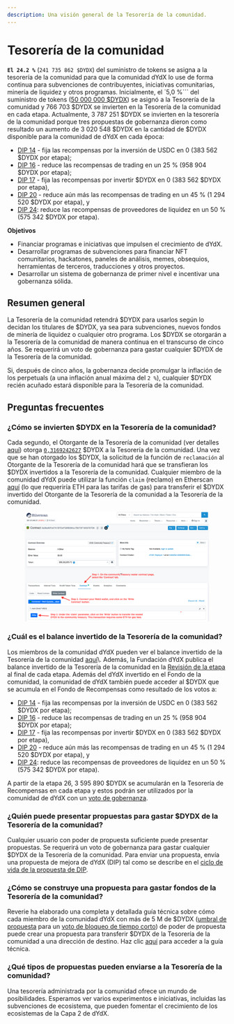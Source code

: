 ```yaml
---
description: Una visión general de la Tesorería de la comunidad.
---
```


# Tesorería de la comunidad

**`El 24.2 %`** (`241 735 862 $DYDX`) del suministro de tokens se asigna a la tesorería de la comunidad para que la comunidad dYdX lo use de forma continua para subvenciones de contribuyentes, iniciativas comunitarias, minería de liquidez y otros programas. Inicialmente, el `5,0 %``` del suministro de tokens ([50 000 000 $DYDX](https://docs.dydx.community/dydx-governance/start-here/dydx-allocations)) se asignó a la Tesorería de la comunidad y 766 703 $DYDX se invierten en la Tesorería de la comunidad en cada etapa. Actualmente, 3 787 251 $DYDX se invierten en la tesorería de la comunidad porque tres propuestas de gobernanza dieron como resultado un aumento de 3 020 548 $DYDX en la cantidad de $DYDX disponible para la comunidad de dYdX en cada época:

* [DIP 14](https://dydx.community/dashboard/proposal/7) - fija las recompensas por la inversión de USDC en 0 (383 562 $DYDX por etapa);
* [DIP 16](https://dydx.community/dashboard/proposal/8) - reduce las recompensas de trading en un 25 % (958 904 $DYDX por etapa);
* [DIP 17](https://dydx.community/dashboard/proposal/9) - fija las recompensas por invertir $DYDX en 0 (383 562 $DYDX por etapa),
* [DIP 20](https://dydx.community/dashboard/proposal/11) - reduce aún más las recompensas de trading en un 45 % (1 294 520 $DYDX por etapa), y
* [DIP 24](https://github.com/dydxfoundation/dip/blob/master/content/dips/DIP-24.md): reduce las recompensas de proveedores de liquidez en un 50 % (575 342 $DYDX por etapa).



**Objetivos**

* Financiar programas e iniciativas que impulsen el crecimiento de dYdX.
* Desarrollar programas de subvenciones para financiar NFT comunitarios, hackatones, paneles de análisis, memes, obsequios, herramientas de terceros, traducciones y otros proyectos.
* Desarrollar un sistema de gobernanza de primer nivel e incentivar una gobernanza sólida.

## Resumen general

La Tesorería de la comunidad retendrá $DYDX para usarlos según lo decidan los titulares de $DYDX, ya sea para subvenciones, nuevos fondos de minería de liquidez o cualquier otro programa. Los $DYDX se otorgarán a la Tesorería de la comunidad de manera continua en el transcurso de cinco años. Se requerirá un voto de gobernanza para gastar cualquier $DYDX de la Tesorería de la comunidad.

Si, después de cinco años, la gobernanza decide promulgar la inflación de los perpetuals (a una inflación anual máxima del `2 %`), cualquier $DYDX recién acuñado estará disponible para la Tesorería de la comunidad.

## Preguntas frecuentes

### ¿Cómo se invierten $DYDX en la Tesorería de la comunidad?

Cada segundo, el Otorgante de la Tesorería de la comunidad (ver detalles [aquí](https://docs.dydx.community/dydx-governance/resources/technical-overview#governance-architecture-overview)) otorga [`0,3169242627`](tel:03169242627) $DYDX a la Tesorería de la comunidad. Una vez que se han otorgado los $DYDX, la solicitud de la función de `reclamación` al Otorgante de la Tesorería de la comunidad hará que se transfieran los $DYDX invertidos a la Tesorería de la comunidad. Cualquier miembro de la comunidad dYdX puede utilizar la función `claim` (reclamo) en Etherscan [aquí](https://etherscan.io/address/0x08a90Fe0741B7DeF03fB290cc7B273F1855767D8#writeContract) (lo que requeriría ETH para las tarifas de gas) para transferir el $DYDX invertido del Otorgante de la Tesorería de la comunidad a la Tesorería de la comunidad.

<figure><img src="../.gitbook/assets/claim-function-CT-vester.png" alt=""><figcaption></figcaption></figure>

### ¿Cuál es el balance invertido de la Tesorería de la comunidad?

Los miembros de la comunidad dYdX pueden ver el balance invertido de la Tesorería de la comunidad [aquí](https://dydx.shippooor.xyz/)\\. Además, la Fundación dYdX publica el balance invertido de la Tesorería de la comunidad en la [Revisión de la etapa](https://dydx.foundation/blog) al final de cada etapa. Además del dYdX invertido en el Fondo de la comunidad, la comunidad de dYdX también puede acceder al $DYDX que se acumula en el Fondo de Recompensas como resultado de los votos a:

* [DIP 14](https://dydx.community/dashboard/proposal/7) - fija las recompensas por la inversión de USDC en 0 (383 562 $DYDX por etapa);
* [DIP 16](https://dydx.community/dashboard/proposal/8) - reduce las recompensas de trading en un 25 % (958 904 $DYDX por etapa);
* [DIP 17](https://dydx.community/dashboard/proposal/9) - fija las recompensas por invertir $DYDX en 0 (383 562 $DYDX por etapa),
* [DIP 20](https://dydx.community/dashboard/proposal/11) - reduce aún más las recompensas de trading en un 45 % (1 294 520 $DYDX por etapa), y
* [DIP 24](https://github.com/dydxfoundation/dip/blob/master/content/dips/DIP-24.md): reduce las recompensas de proveedores de liquidez en un 50 % (575 342 $DYDX por etapa).

A partir de la etapa 26, 3 595 890 $DYDX se acumularán en la Tesorería de Recompensas en cada etapa y estos podrán ser utilizados por la comunidad de dYdX con un [voto de gobernanza](https://docs.dydx.community/dydx-governance/voting-and-governance/governance-parameters).

### ¿Quién puede presentar propuestas para gastar $DYDX de la Tesorería de la comunidad?

Cualquier usuario con poder de propuesta suficiente puede presentar propuestas. Se requerirá un voto de gobernanza para gastar cualquier $DYDX de la Tesorería de la comunidad. Para enviar una propuesta, envía una propuesta de mejora de dYdX (DIP) tal como se describe en el [ciclo de vida de la propuesta de DIP](../voting-and-governance/dip-proposal-lifecycle.md).

### ¿Cómo se construye una propuesta para gastar fondos de la Tesorería de la comunidad?

Reverie ha elaborado una completa y detallada guía técnica sobre cómo cada miembro de la comunidad dYdX con más de 5 M de $DYDX ([umbral de propuesta](https://docs.dydx.community/dydx-governance/voting-and-governance/governance-parameters#timelock-parameters) para un [voto de bloqueo de tiempo corto](https://docs.dydx.community/dydx-governance/voting-and-governance/governance-process#short-timelock-executor)) de poder de propuesta puede crear una propuesta para transferir $DYDX de la Tesorería de la comunidad a una dirección de destino. Haz clic [aquí](https://app.gitbook.com/o/-MeNgGQU0ucT2xo4s8-T/s/-MeNfSkgj48hU0q8Zbjn/\~/changes/EyisuFjLIyJ7K9RzaTfJ/technical-guide-on-building-a-dydx-community-treasury-spending-proposal) para acceder a la guía técnica.

### ¿Qué tipos de propuestas pueden enviarse a la Tesorería de la comunidad?

Una tesorería administrada por la comunidad ofrece un mundo de posibilidades. Esperamos ver varios experimentos e iniciativas, incluidas las subvenciones de ecosistema, que pueden fomentar el crecimiento de los ecosistemas de la Capa 2 de dYdX.
